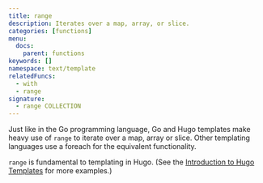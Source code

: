 ```yaml
---
title: range
description: Iterates over a map, array, or slice.
categories: [functions]
menu:
  docs:
    parent: functions
keywords: []
namespace: text/template
relatedFuncs:
  - with
  - range
signature:
  - range COLLECTION
---
```


Just like in the Go programming language, Go and Hugo templates make heavy use of `range` to iterate over a map, array or slice. Other templating languages use a foreach for the equivalent functionality.

`range` is fundamental to templating in Hugo. (See the [Introduction to Hugo Templates](/templates/introduction/) for more examples.)
